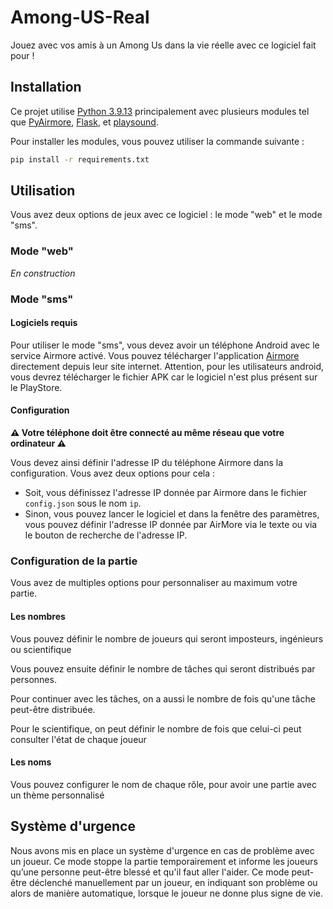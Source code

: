 # Among-US-Real
Jouez avec vos amis à un Among Us dans la vie réelle avec ce logiciel fait pour !

## Installation

Ce projet utilise [Python 3.9.13](https://www.python.org/downloads/release/python-3913/) principalement avec plusieurs modules tel que [PyAirmore](https://pyairmore.readthedocs.io/en/master/), [Flask](https://flask.palletsprojects.com/en/2.2.x/), et [playsound](https://pypi.org/project/playsound/).

Pour installer les modules, vous pouvez utiliser la commande suivante :

```bash
pip install -r requirements.txt
```

## Utilisation

Vous avez deux options de jeux avec ce logiciel : le mode "web" et le mode "sms".

### Mode "web"

*En construction*

### Mode "sms"

#### Logiciels requis
Pour utiliser le mode "sms", vous devez avoir un téléphone Android avec le service Airmore activé. Vous pouvez télécharger l'application [Airmore](https://airmore.com/fr/download) directement depuis leur site internet. Attention, pour les utilisateurs android, vous devrez télécharger le fichier APK car le logiciel n'est plus présent sur le PlayStore.

#### Configuration
**⚠️ Votre téléphone doit être connecté au même réseau que votre ordinateur ⚠️**

Vous devez ainsi définir l'adresse IP du téléphone Airmore dans la configuration. Vous avez deux options pour cela :

- Soit, vous définissez l'adresse IP donnée par Airmore dans le fichier `config.json` sous le nom `ip`.
- Sinon, vous pouvez lancer le logiciel et dans la fenêtre des paramètres, vous pouvez définir l'adresse IP donnée par AirMore via le texte ou via le bouton de recherche de l'adresse IP.

### Configuration de la partie
Vous avez de multiples options pour personnaliser au maximum votre partie.

#### Les nombres 
Vous pouvez définir le nombre de joueurs qui seront imposteurs, ingénieurs ou scientifique

Vous pouvez ensuite définir le nombre de tâches qui seront distribués par personnes.

Pour continuer avec les tâches, on a aussi le nombre de fois qu'une tâche peut-être distribuée.

Pour le scientifique, on peut définir le nombre de fois que celui-ci peut consulter l'état de chaque joueur

#### Les noms
Vous pouvez configurer le nom de chaque rôle, pour avoir une partie avec un thème personnalisé


## Système d'urgence
Nous avons mis en place un système d'urgence en cas de problème avec un joueur. Ce mode stoppe la partie temporairement et informe les joueurs qu’une personne peut-être blessé et qu'il faut aller l'aider. 
Ce mode peut-être déclenché manuellement par un joueur, en indiquant son problème ou alors de manière automatique, lorsque le joueur ne donne plus signe de vie.
